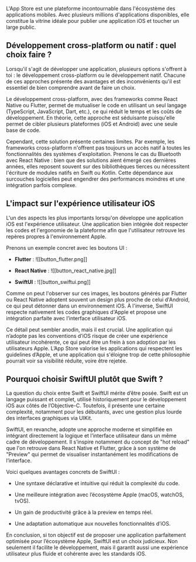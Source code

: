 L'App Store est une plateforme incontournable dans l'écosystème des applications mobiles. Avec plusieurs millions d'applications disponibles, elle constitue la vitrine idéale pour publier une application iOS et toucher un large public.

## Développement cross-platform ou natif : quel choix faire ?

Lorsqu'il s'agit de développer une application, plusieurs options s'offrent à toi : le développement cross-platform ou le développement natif. Chacune de ces approches présente des avantages et des inconvénients qu'il est essentiel de bien comprendre avant de faire un choix.

Le développement cross-platform, avec des frameworks comme React Native ou Flutter, permet de mutualiser le code en utilisant un seul langage (TypeScript, JavaScript, Dart, etc.), ce qui réduit le temps et les coûts de développement. En théorie, cette approche est séduisante puisqu'elle permet de cibler plusieurs plateformes (iOS et Android) avec une seule base de code.

Cependant, cette solution présente certaines limites. Par exemple, les frameworks cross-platform n'offrent pas toujours un accès natif à toutes les fonctionnalités des systèmes d'exploitation. Prenons le cas du Bluetooth avec React Native : bien que des solutions aient émergé ces dernières années, elles reposent souvent sur des bibliothèques tierces ou nécessitent l'écriture de modules natifs en Swift ou Kotlin. Cette dépendance aux surcouches logicielles peut engendrer des performances moindres et une intégration parfois complexe.

## L'impact sur l'expérience utilisateur iOS

L'un des aspects les plus importants lorsqu'on développe une application iOS est l'expérience utilisateur. Une application bien intégrée doit respecter les codes et l'ergonomie de la plateforme afin que l'utilisateur retrouve les repères propres à l'environnement Apple.

Prenons un exemple concret avec les boutons UI :

- **Flutter** : ![[button_flutter.png]]
    
- **React Native** :
	 ![[button_react_native.jpg]]
    
- **SwiftUI** : ![[button_swiftui.png]]
    

Comme on peut l'observer sur ces images, les boutons générés par Flutter ou React Native adoptent souvent un design plus proche de celui d'Android, ce qui peut détonner dans un environnement iOS. À l'inverse, SwiftUI respecte nativement les codes graphiques d'Apple et propose une intégration parfaite avec l’interface utilisateur iOS.

Ce détail peut sembler anodin, mais il est crucial. Une application qui n’adopte pas les conventions d’iOS risque de créer une expérience utilisateur incohérente, ce qui peut être un frein à son adoption par les utilisateurs Apple. L’App Store valorise les applications qui respectent les guidelines d’Apple, et une application qui s'éloigne trop de cette philosophie pourrait voir sa visibilité réduite, voire être rejetée.

## Pourquoi choisir SwiftUI plutôt que Swift ?

La question du choix entre Swift et SwiftUI mérite d’être posée. Swift est un langage puissant et complet, utilisé historiquement pour le développement iOS aux côtés de l’Objective-C. Toutefois, il présente une certaine complexité, notamment pour les débutants, avec une gestion plus lourde des interfaces graphiques via UIKit.

SwiftUI, en revanche, adopte une approche moderne et simplifiée en intégrant directement la logique et l’interface utilisateur dans un même cadre de développement. Il s’inspire notamment du concept de "hot reload" que l'on retrouve dans React Native et Flutter, grâce à son système de "Preview" qui permet de visualiser instantanément les modifications de l’interface.

Voici quelques avantages concrets de SwiftUI :

- Une syntaxe déclarative et intuitive qui réduit la complexité du code.
    
- Une meilleure intégration avec l’écosystème Apple (macOS, watchOS, tvOS).
    
- Un gain de productivité grâce à la preview en temps réel.
    
- Une adaptation automatique aux nouvelles fonctionnalités d’iOS.
    

En conclusion, si ton objectif est de proposer une application parfaitement optimisée pour l’écosystème Apple, SwiftUI est un choix judicieux. Non seulement il facilite le développement, mais il garantit aussi une expérience utilisateur plus fluide et cohérente avec les standards iOS.